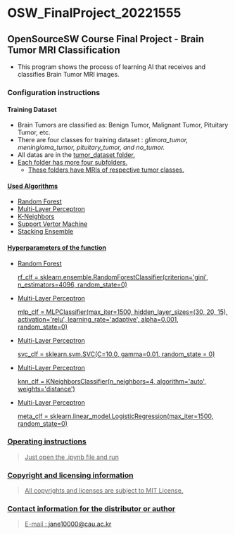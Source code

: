 # OSW_FinalProject_20221555
## OpenSourceSW Course Final Project - Brain Tumor MRI Classification
* This program shows the process of learning AI that receives and classifies Brain Tumor MRI images.
### Configuration instructions
#### Training Dataset
* Brain Tumors are classified as: Benign Tumor, Malignant Tumor, Pituitary Tumor, etc.
* There are four classes for training dataset : _glimora_tumor, meningioma_tumor, pituitary_tumor, and no_tumor._
* All datas are in the <U>tumor_dataset<U> folder.
* Each folder has more four subfolders.
  * These folders have MRIs of respective tumor classes.
  
#### Used Algorithms
* Random Forest
* Multi-Layer Perceptron
* K-Neighbors
* Support Vertor Machine
* Stacking Ensemble
  
#### Hyperparameters of the function
* Random Forest

   rf_clf = sklearn.ensemble.RandomForestClassifier(criterion='gini',
                                             n_estimators=4096,
                                             random_state=0)
  
* Multi-Layer Perceptron
  
  mlp_clf = MLPClassifier(max_iter=1500,
                    hidden_layer_sizes=(30, 20, 15),
                    activation='relu',
                    learning_rate='adaptive',
                    alpha=0.001,
                   random_state=0)

* Multi-Layer Perceptron
  
  svc_clf = sklearn.svm.SVC(C=10.0,
                      gamma=0.01,
                      random_state = 0)

* Multi-Layer Perceptron
  
  knn_clf = KNeighborsClassifier(n_neighbors=4,
                           algorithm='auto',
                           weights='distance')
  
* Multi-Layer Perceptron
  
  meta_clf = sklearn.linear_model.LogisticRegression(max_iter=1500,
                                              random_state=0)
  
  
### Operating instructions
> Just open the .ipynb file and run
### Copyright and licensing information
> All copyrights and licenses are subject to MIT License.
### Contact information for the distributor or author
> E-mail : jane10000@cau.ac.kr
